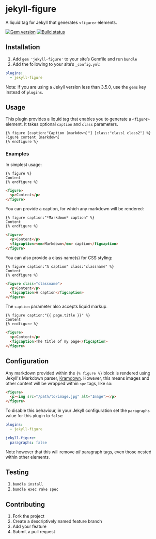 # jekyll-figure

A liquid tag for Jekyll that generates `<figure>` elements.

[![Gem version](https://img.shields.io/gem/v/jekyll-figure.svg)](https://rubygems.org/gems/jekyll-figure)
[![Build status](https://github.com/paulrobertlloyd/jekyll-figure/workflows/test/badge.svg)](https://github.com/paulrobertlloyd/jekyll-figure/actions)

## Installation

1. Add `gem 'jekyll-figure'` to your site’s Gemfile and run `bundle`
2. Add the following to your site’s `_config.yml`:

```yaml
plugins:
  - jekyll-figure
```

Note: If you are using a Jekyll version less than 3.5.0, use the `gems` key instead of `plugins`.

## Usage

This plugin provides a liquid tag that enables you to generate a `<figure>` element. It takes optional `caption` and `class` parameters.

```liquid
{% figure [caption:"Caption (markdown)"] [class:"class1 class2"] %}
Figure content (markdown)
{% endfigure %}
```

### Examples

In simplest usage:

```liquid
{% figure %}
Content
{% endfigure %}
```

```html
<figure>
  <p>Content</p>
</figure>
```

You can provide a caption, for which any markdown will be rendered:

```liquid
{% figure caption:"*Markdown* caption" %}
Content
{% endfigure %}
```

```html
<figure>
  <p>Content</p>
  <figcaption><em>Markdown</em> caption</figcaption>
</figure>
```

You can also provide a class name(s) for CSS styling:

```liquid
{% figure caption:"A caption" class:"classname" %}
Content
{% endfigure %}
```

```html
<figure class="classname">
  <p>Content</p>
  <figcaption>A caption</figcaption>
</figure>
```

The `caption` parameter also accepts liquid markup:

```liquid
{% figure caption:"{{ page.title }}" %}
Content
{% endfigure %}
```

```html
<figure>
  <p>Content</p>
  <figcaption>The title of my page</figcaption>
</figure>
```

## Configuration

Any markdown provided within the `{% figure %}` block is rendered using Jekyll's Markdown parser, [Kramdown](https://kramdown.gettalong.org). However, this means images and other content will be wrapped within `<p>` tags, like so:

```html
<figure>
  <p><img src="/path/to/image.jpg" alt="Image"></p>
</figure>
```

To disable this behaviour, in your Jekyll configuration set the `paragraphs` value for this plugin to `false`:

```yaml
plugins:
  - jekyll-figure

jekyll-figure:
  paragraphs: false
```

Note however that this will remove *all* paragraph tags, even those nested within other elements.

## Testing

1. `bundle install`
2. `bundle exec rake spec`

## Contributing

1. Fork the project
2. Create a descriptively named feature branch
3. Add your feature
4. Submit a pull request
